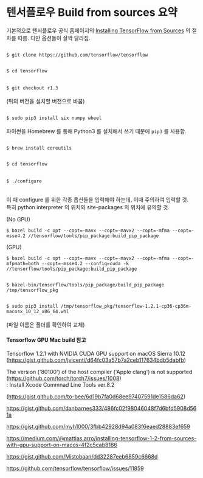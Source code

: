 # 텐서플로우 Build from sources 요약

기본적으로 텐서플로우 공식 홈페이지의 [Installing TensorFlow from Sources](https://www.tensorflow.org/install/install_sources) 의 절차를 따름. 다만 옵션들이 살짝 달라짐.

<p>
<code>
$ git clone https://github.com/tensorflow/tensorflow
</code>
</p>

<p>
<code>
$ cd tensorflow
</code>
<br />
<code>
$ git checkout r1.3 
</code>
<br />
(뒤의 버전을 설치할 버전으로 바꿈)
</p>

<p>
<code>
$ sudo pip3 install six numpy wheel   
</code>
<br />
파이썬을 Homebrew 를 통해 Python3 를 설치해서 쓰기 때문에 <code>pip3</code> 를 사용함.
</p>

<p>
<code>
$ brew install coreutils
</code>
</p>

<p>
<code>
$ cd tensorflow  
</code>
<br />

<code>
$ ./configure
</code>
<br />

이 때 configure 를 위한 각종 옵션들을 입력해야 하는데, 이때 주의하여 입력할 것.  
특히 python interpreter 의 위치와 site-packages 의 위치에 유의할 것.
</p>

<p>
(No GPU)<br />
<code>
$ bazel build -c opt --copt=-mavx --copt=-mavx2 --copt=-mfma --copt=-msse4.2 //tensorflow/tools/pip_package:build_pip_package
</code>
</p>

<p>
(GPU)<br />
<code>
$ bazel build -c opt --copt=-mavx --copt=-mavx2 --copt=-mfma --copt=-mfpmath=both --copt=-msse4.2 --config=cuda -k //tensorflow/tools/pip_package:build_pip_package
</code>
</p>

<p>
<code>
$ bazel-bin/tensorflow/tools/pip_package/build_pip_package /tmp/tensorflow_pkg
</code>
</p>

<p>
<code>
$ sudo pip3 install /tmp/tensorflow_pkg/tensorflow-1.2.1-cp36-cp36m-macosx_10_12_x86_64.whl
</code><br />
(파일 이름은 폴더를 확인하여 교체)
</p>


#### Tensorflow GPU Mac build 참고  
Tensorflow 1.2.1 with NVIDIA CUDA GPU support on macOS Sierra 10.12 (<https://gist.github.com/jvicenti/d64fc03a57b7a2ceb117634bdb5dabfb>)
 
The version ('80100') of the host compiler ('Apple clang') is not supported (<https://github.com/torch/torch7/issues/1008>)  
: Install Xcode Commnad Line Tools ver.8.2


(<https://gist.github.com/to-bee/6d19b7fa0d68ee97407591de1586da62>)  

<https://gist.github.com/danbarnes333/486fc02f98046048f7d6bfd5908d561a>  

<https://gist.github.com/myh1000/3fbb42928d94a083f6eaed28883ef659>  

<https://medium.com/@mattias.arro/installing-tensorflow-1-2-from-sources-with-gpu-support-on-macos-4f2c5cab8186>  

<https://gist.github.com/Mistobaan/dd32287eeb6859c6668d>  

<https://github.com/tensorflow/tensorflow/issues/11859>



